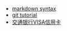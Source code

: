 
- [markdown syntax](http://daringfireball.net/projects/markdown/syntax)
- [git tutorial](https://www.atlassian.com/git/)
- [交通银行VISA信用卡](https://creditcardapp.bankcomm.com/applynew/front/apply/new/identity.html "申请链接")
